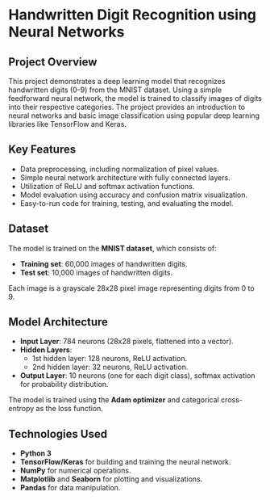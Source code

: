 # Handwritten Digit Recognition using Neural Networks

## Project Overview
This project demonstrates a deep learning model that recognizes handwritten digits (0-9) from the MNIST dataset. Using a simple feedforward neural network, the model is trained to classify images of digits into their respective categories. The project provides an introduction to neural networks and basic image classification using popular deep learning libraries like TensorFlow and Keras.

## Key Features
- Data preprocessing, including normalization of pixel values.
- Simple neural network architecture with fully connected layers.
- Utilization of ReLU and softmax activation functions.
- Model evaluation using accuracy and confusion matrix visualization.
- Easy-to-run code for training, testing, and evaluating the model.

## Dataset
The model is trained on the **MNIST dataset**, which consists of:
- **Training set**: 60,000 images of handwritten digits.
- **Test set**: 10,000 images of handwritten digits.

Each image is a grayscale 28x28 pixel image representing digits from 0 to 9.

## Model Architecture
- **Input Layer**: 784 neurons (28x28 pixels, flattened into a vector).
- **Hidden Layers**: 
  - 1st hidden layer: 128 neurons, ReLU activation.
  - 2nd hidden layer: 32 neurons, ReLU activation.
- **Output Layer**: 10 neurons (one for each digit class), softmax activation for probability distribution.

The model is trained using the **Adam optimizer** and categorical cross-entropy as the loss function.

## Technologies Used
- **Python 3**
- **TensorFlow/Keras** for building and training the neural network.
- **NumPy** for numerical operations.
- **Matplotlib** and **Seaborn** for plotting and visualizations.
- **Pandas** for data manipulation.

